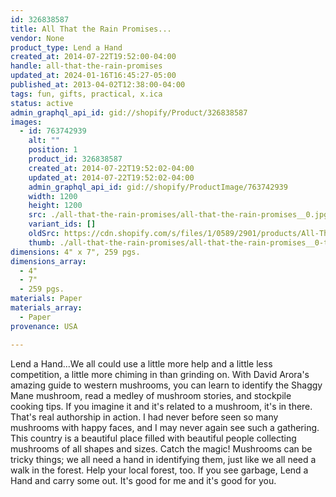 ```yaml
---
id: 326838587
title: All That the Rain Promises...
vendor: None
product_type: Lend a Hand
created_at: 2014-07-22T19:52:00-04:00
handle: all-that-the-rain-promises
updated_at: 2024-01-16T16:45:27-05:00
published_at: 2013-04-02T12:38:00-04:00
tags: fun, gifts, practical, x.ica
status: active
admin_graphql_api_id: gid://shopify/Product/326838587
images:
  - id: 763742939
    alt: ""
    position: 1
    product_id: 326838587
    created_at: 2014-07-22T19:52:02-04:00
    updated_at: 2014-07-22T19:52:02-04:00
    admin_graphql_api_id: gid://shopify/ProductImage/763742939
    width: 1200
    height: 1200
    src: ./all-that-the-rain-promises/all-that-the-rain-promises__0.jpg
    variant_ids: []
    oldSrc: https://cdn.shopify.com/s/files/1/0589/2901/products/All-That-the-Rain-Promises_1.jpeg?v=1406073122
    thumb: ./all-that-the-rain-promises/all-that-the-rain-promises__0-thumb.jpg
dimensions: 4" x 7", 259 pgs.
dimensions_array:
  - 4"
  - 7"
  - 259 pgs.
materials: Paper
materials_array:
  - Paper
provenance: USA

---
```


Lend a Hand...We all could use a little more help and a little less competition, a little more chiming in than grinding on. With David Arora's amazing guide to western mushrooms, you can learn to identify the Shaggy Mane mushroom, read a medley of mushroom stories, and stockpile cooking tips. If you imagine it and it's related to a mushroom, it's in there. That's real authorship in action. I had never before seen so many mushrooms with happy faces, and I may never again see such a gathering. This country is a beautiful place filled with beautiful people collecting mushrooms of all shapes and sizes. Catch the magic! Mushrooms can be tricky things; we all need a hand in identifying them, just like we all need a walk in the forest. Help your local forest, too. If you see garbage, Lend a Hand and carry some out. It's good for me and it's good for you.